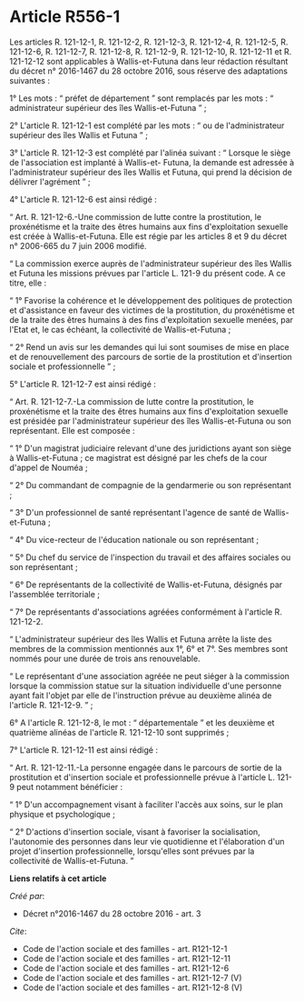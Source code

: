 # Article R556-1

Les articles R. 121-12-1, R. 121-12-2, R. 121-12-3, R. 121-12-4, R. 121-12-5, R. 121-12-6, R. 121-12-7, R. 121-12-8, R.
121-12-9, R. 121-12-10, R. 121-12-11 et R. 121-12-12 sont applicables à Wallis-et-Futuna dans leur rédaction résultant du
décret n° 2016-1467 du 28 octobre 2016, sous réserve des adaptations suivantes : 

1° Les mots : “ préfet de département ” sont remplacés par les mots : “ administrateur supérieur des îles Wallis-et-Futuna
” ; 

2° L'article R. 121-12-1 est complété par les mots : “ ou de l'administrateur supérieur des îles Wallis et Futuna ” ; 

3° L'article R. 121-12-3 est complété par l'alinéa suivant : “ Lorsque le siège de l'association est implanté à Wallis-et-
Futuna, la demande est adressée à l'administrateur supérieur des îles Wallis et Futuna, qui prend la décision de délivrer
l'agrément ” ; 

4° L'article R. 121-12-6 est ainsi rédigé : 

“ Art. R. 121-12-6.-Une commission de lutte contre la prostitution, le proxénétisme et la traite des êtres humains aux fins
d'exploitation sexuelle est créée à Wallis-et-Futuna. Elle est régie par les articles 8 et 9 du décret n° 2006-665 du 7 juin
2006 modifié. 

“ La commission exerce auprès de l'administrateur supérieur des îles Wallis et Futuna les missions prévues par l'article L.
121-9 du présent code. A ce titre, elle : 

“ 1° Favorise la cohérence et le développement des politiques de protection et d'assistance en faveur des victimes de la
prostitution, du proxénétisme et de la traite des êtres humains à des fins d'exploitation sexuelle menées, par l'Etat et, le
cas échéant, la collectivité de Wallis-et-Futuna ; 

“ 2° Rend un avis sur les demandes qui lui sont soumises de mise en place et de renouvellement des parcours de sortie de la
prostitution et d'insertion sociale et professionnelle ” ; 

5° L'article R. 121-12-7 est ainsi rédigé : 

“ Art. R. 121-12-7.-La commission de lutte contre la prostitution, le proxénétisme et la traite des êtres humains aux fins
d'exploitation sexuelle est présidée par l'administrateur supérieur des îles Wallis-et-Futuna ou son représentant. Elle est
composée : 

“ 1° D'un magistrat judiciaire relevant d'une des juridictions ayant son siège à Wallis-et-Futuna ; ce magistrat est désigné
par les chefs de la cour d'appel de Nouméa ; 

“ 2° Du commandant de compagnie de la gendarmerie ou son représentant ; 

“ 3° D'un professionnel de santé représentant l'agence de santé de Wallis-et-Futuna ; 

“ 4° Du vice-recteur de l'éducation nationale ou son représentant ; 

“ 5° Du chef du service de l'inspection du travail et des affaires sociales ou son représentant ; 

“ 6° De représentants de la collectivité de Wallis-et-Futuna, désignés par l'assemblée territoriale ; 

“ 7° De représentants d'associations agréées conformément à l'article R. 121-12-2. 

“ L'administrateur supérieur des îles Wallis et Futuna arrête la liste des membres de la commission mentionnés aux 1°, 6° et
7°. Ses membres sont nommés pour une durée de trois ans renouvelable. 

“ Le représentant d'une association agréée ne peut siéger à la commission lorsque la commission statue sur la situation
individuelle d'une personne ayant fait l'objet par elle de l'instruction prévue au deuxième alinéa de l'article R. 121-12-9.
” ; 

6° A l'article R. 121-12-8, le mot : “ départementale ” et les deuxième et quatrième alinéas de l'article R. 121-12-10 sont
supprimés ; 

7° L'article R. 121-12-11 est ainsi rédigé : 

“ Art. R. 121-12-11.-La personne engagée dans le parcours de sortie de la prostitution et d'insertion sociale et
professionnelle prévue à l'article L. 121-9 peut notamment bénéficier : 

“ 1° D'un accompagnement visant à faciliter l'accès aux soins, sur le plan physique et psychologique ; 

“ 2° D'actions d'insertion sociale, visant à favoriser la socialisation, l'autonomie des personnes dans leur vie quotidienne
et l'élaboration d'un projet d'insertion professionnelle, lorsqu'elles sont prévues par la collectivité de Wallis-et-Futuna.
”

**Liens relatifs à cet article**

_Créé par_:

  - Décret n°2016-1467 du 28 octobre 2016 - art. 3

_Cite_:

  - Code de l'action sociale et des familles - art. R121-12-1
  - Code de l'action sociale et des familles - art. R121-12-11
  - Code de l'action sociale et des familles - art. R121-12-6
  - Code de l'action sociale et des familles - art. R121-12-7 (V)
  - Code de l'action sociale et des familles - art. R121-12-8 (V)
